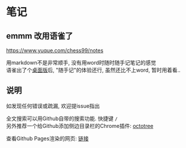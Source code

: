 # 笔记

## emmm 改用语雀了

<https://www.yuque.com/chess99/notes>  

用markdown不是非常顺手, 没有用word时随时随手记笔记的感觉  
语雀出了个[桌面版](https://www.yuque.com/yuque/yuque-desktop)后, "随手记"的体验还行, 虽然还比不上word, 暂时用着看..


## 说明

如发现任何错误或疏漏, 欢迎提issue指出  

全文搜索可以用Github自带的搜索功能. 快捷键 `/`  
另外推荐一个给Github添加侧边目录栏的Chrome插件: [octotree](https://chrome.google.com/webstore/detail/octotree/bkhaagjahfmjljalopjnoealnfndnagc)  

查看Github Pages渲染的网页: [链接](https://chess99.github.io/notes/)  
